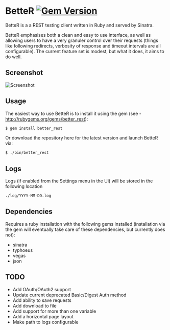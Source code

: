 # BetteR [![Gem Version](https://badge.fury.io/rb/better_rest.svg)](http://badge.fury.io/rb/better_rest)

BetteR is a a REST testing client written in Ruby and served by Sinatra.

BetteR emphasises both a clean and easy to use interface, as well as allowing users to have a very granuler control over their requests (things like following redirects, verbosity of response and timeout intervals are all configurable). The current feature set is modest, but what it does, it aims to do well.

## Screenshot

![Screenshot](http://at1as.github.io/github_repo_assets/BetteR-reqeust.jpg)

## Usage

The easiest way to use BetteR is to install it using the gem (see - http://rubygems.org/gems/better_rest):
```bash
$ gem install better_rest
```
Or download the repository here for the latest version and launch BetteR via:
```bash
$ ./bin/better_rest
```
## Logs

Logs (if enabled from the Settings menu in the UI) will be stored in the following location
```bash
./log/YYYY-MM-DD.log
```
## Dependencies

Requires a ruby installation with the following gems installed (installation via the gem will eventually take care of these dependencies, but currently does not):
- sinatra
- typhoeus
- vegas
- json

## TODO

* Add OAuth/OAuth2 support
* Update current deprecated Basic/Digest Auth method
* Add ability to save requests
* Add download to file
* Add support for more than one variable
* Add a horizontal page layout
* Make path to logs configurable
